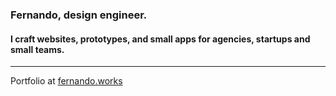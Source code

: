 
### Fernando, design engineer.

#### I craft websites, prototypes, and small apps for agencies, startups and small teams.

---

Portfolio at [fernando.works](https://fernando.works)
